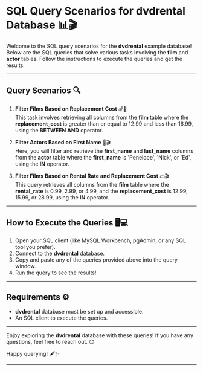 # SQL Query Scenarios for dvdrental Database 📊🎬

Welcome to the SQL query scenarios for the **dvdrental** example database! Below are the SQL queries that solve various tasks involving the **film** and **actor** tables. Follow the instructions to execute the queries and get the results.

---

## Query Scenarios 🔍

1. **Filter Films Based on Replacement Cost** 💰🎥  
   This task involves retrieving all columns from the **film** table where the **replacement_cost** is greater than or equal to 12.99 and less than 16.99, using the **BETWEEN AND** operator.

2. **Filter Actors Based on First Name** 👥🎬  
   Here, you will filter and retrieve the **first_name** and **last_name** columns from the **actor** table where the **first_name** is 'Penelope', 'Nick', or 'Ed', using the **IN** operator.

3. **Filter Films Based on Rental Rate and Replacement Cost** 💵🎬  
   This query retrieves all columns from the **film** table where the **rental_rate** is 0.99, 2.99, or 4.99, and the **replacement_cost** is 12.99, 15.99, or 28.99, using the **IN** operator.

---

## How to Execute the Queries 🖥️💻

1. Open your SQL client (like MySQL Workbench, pgAdmin, or any SQL tool you prefer).
2. Connect to the **dvdrental** database.
3. Copy and paste any of the queries provided above into the query window.
4. Run the query to see the results!

---

## Requirements ⚙️

- **dvdrental** database must be set up and accessible.
- An SQL client to execute the queries.

---

Enjoy exploring the **dvdrental** database with these queries! If you have any questions, feel free to reach out. 😊

Happy querying! 🖋️✨

---

